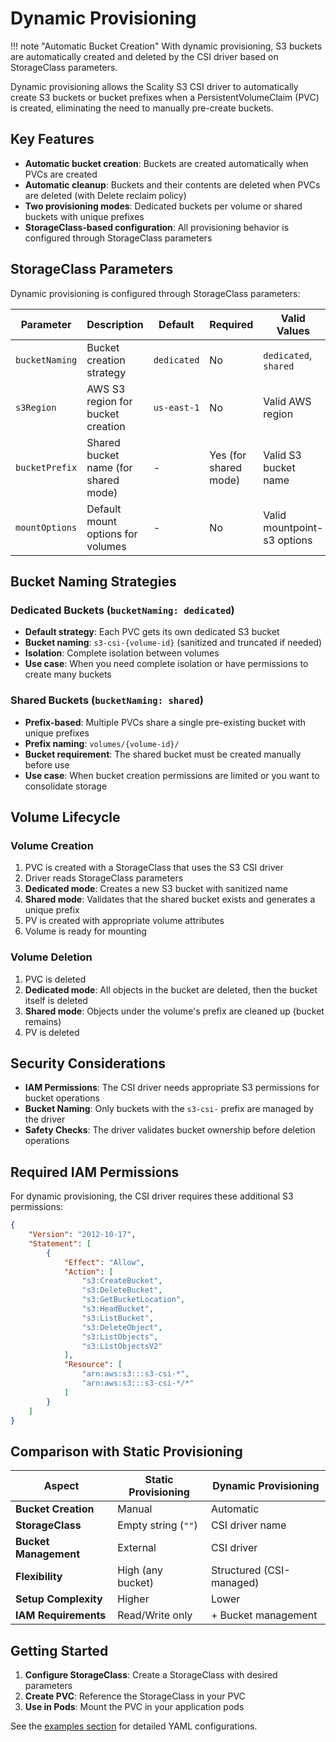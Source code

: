 # Dynamic Provisioning

!!! note "Automatic Bucket Creation"
    With dynamic provisioning, S3 buckets are automatically created and deleted by the CSI driver based on StorageClass parameters.

Dynamic provisioning allows the Scality S3 CSI driver to automatically create S3 buckets or bucket prefixes when a PersistentVolumeClaim (PVC) is created, eliminating the need to manually pre-create buckets.

## Key Features

- **Automatic bucket creation**: Buckets are created automatically when PVCs are created
- **Automatic cleanup**: Buckets and their contents are deleted when PVCs are deleted (with Delete reclaim policy)
- **Two provisioning modes**: Dedicated buckets per volume or shared buckets with unique prefixes
- **StorageClass-based configuration**: All provisioning behavior is configured through StorageClass parameters

## StorageClass Parameters

Dynamic provisioning is configured through StorageClass parameters:

| Parameter | Description | Default | Required | Valid Values |
|-----------|-------------|---------|----------|--------------|
| `bucketNaming` | Bucket creation strategy | `dedicated` | No | `dedicated`, `shared` |
| `s3Region` | AWS S3 region for bucket creation | `us-east-1` | No | Valid AWS region |
| `bucketPrefix` | Shared bucket name (for shared mode) | - | Yes (for shared mode) | Valid S3 bucket name |
| `mountOptions` | Default mount options for volumes | - | No | Valid mountpoint-s3 options |

## Bucket Naming Strategies

### Dedicated Buckets (`bucketNaming: dedicated`)

- **Default strategy**: Each PVC gets its own dedicated S3 bucket
- **Bucket naming**: `s3-csi-{volume-id}` (sanitized and truncated if needed)
- **Isolation**: Complete isolation between volumes
- **Use case**: When you need complete isolation or have permissions to create many buckets

### Shared Buckets (`bucketNaming: shared`)

- **Prefix-based**: Multiple PVCs share a single pre-existing bucket with unique prefixes
- **Prefix naming**: `volumes/{volume-id}/`
- **Bucket requirement**: The shared bucket must be created manually before use
- **Use case**: When bucket creation permissions are limited or you want to consolidate storage

## Volume Lifecycle

### Volume Creation
1. PVC is created with a StorageClass that uses the S3 CSI driver
2. Driver reads StorageClass parameters
3. **Dedicated mode**: Creates a new S3 bucket with sanitized name
4. **Shared mode**: Validates that the shared bucket exists and generates a unique prefix
5. PV is created with appropriate volume attributes
6. Volume is ready for mounting

### Volume Deletion
1. PVC is deleted
2. **Dedicated mode**: All objects in the bucket are deleted, then the bucket itself is deleted
3. **Shared mode**: Objects under the volume's prefix are cleaned up (bucket remains)
4. PV is deleted

## Security Considerations

- **IAM Permissions**: The CSI driver needs appropriate S3 permissions for bucket operations
- **Bucket Naming**: Only buckets with the `s3-csi-` prefix are managed by the driver
- **Safety Checks**: The driver validates bucket ownership before deletion operations

## Required IAM Permissions

For dynamic provisioning, the CSI driver requires these additional S3 permissions:

```json
{
    "Version": "2012-10-17",
    "Statement": [
        {
            "Effect": "Allow",
            "Action": [
                "s3:CreateBucket",
                "s3:DeleteBucket",
                "s3:GetBucketLocation",
                "s3:HeadBucket",
                "s3:ListBucket",
                "s3:DeleteObject",
                "s3:ListObjects",
                "s3:ListObjectsV2"
            ],
            "Resource": [
                "arn:aws:s3:::s3-csi-*",
                "arn:aws:s3:::s3-csi-*/*"
            ]
        }
    ]
}
```

## Comparison with Static Provisioning

| Aspect | Static Provisioning | Dynamic Provisioning |
|--------|-------------------|---------------------|
| **Bucket Creation** | Manual | Automatic |
| **StorageClass** | Empty string (`""`) | CSI driver name |
| **Bucket Management** | External | CSI driver |
| **Flexibility** | High (any bucket) | Structured (CSI-managed) |
| **Setup Complexity** | Higher | Lower |
| **IAM Requirements** | Read/Write only | + Bucket management |

## Getting Started

1. **Configure StorageClass**: Create a StorageClass with desired parameters
2. **Create PVC**: Reference the StorageClass in your PVC
3. **Use in Pods**: Mount the PVC in your application pods

See the [examples section](examples/) for detailed YAML configurations.